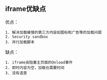 ## iframe优缺点

优点：
```
1. 解决加载缓慢的第三方内容如图标和广告等的加载问题
2. Security sandbox
3. 并行加载脚本
```

缺点：
```
1. iframe会阻塞主页面的Onload事件
2. 即时内容为空，加载也需要时间
3. 没有语意
```